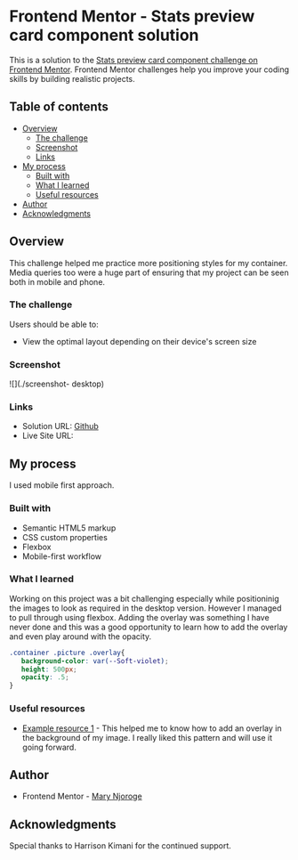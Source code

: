 # Frontend Mentor - Stats preview card component solution

This is a solution to the [Stats preview card component challenge on Frontend Mentor](https://www.frontendmentor.io/challenges/stats-preview-card-component-8JqbgoU62). Frontend Mentor challenges help you improve your coding skills by building realistic projects. 

## Table of contents

- [Overview](#overview)
  - [The challenge](#the-challenge)
  - [Screenshot](#screenshot)
  - [Links](#links)
- [My process](#my-process)
  - [Built with](#built-with)
  - [What I learned](#what-i-learned)
  - [Useful resources](#useful-resources)
- [Author](#author)
- [Acknowledgments](#acknowledgments)


## Overview
This challenge helped me practice more positioning styles for my container. Media queries too were a huge part of ensuring that my project can be seen both in mobile and phone.
### The challenge

Users should be able to:

- View the optimal layout depending on their device's screen size

### Screenshot

![](./screenshot- desktop)


### Links

- Solution URL: [Github](https://github.com/Maryahcee/Stats-preview-card-component)
- Live Site URL: [ ](https://stats-card-component-preview.netlify.app/)

## My process
I used mobile first approach.
### Built with

- Semantic HTML5 markup
- CSS custom properties
- Flexbox
- Mobile-first workflow
### What I learned

Working on this project was a bit challenging especially while positioninig the images to look as required in the desktop version. However I managed to pull through using flexbox.
Adding the overlay was something I have never done and this was a good opportunity to learn how to add the overlay and even play around with the opacity.

```css
.container .picture .overlay{
   background-color: var(--Soft-violet);
   height: 500px;
   opacity: .5;
}
```

### Useful resources

- [Example resource 1](https://www.w3schools.com/) - This helped me to know how to add an overlay in the background of my image. I really liked this pattern and will use it going forward.

## Author

- Frontend Mentor - [Mary Njoroge](https://www.frontendmentor.io/profile/Maryahcee)

## Acknowledgments

Special thanks to Harrison Kimani for the continued support.
